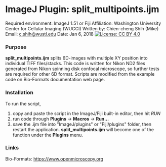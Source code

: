 # ImageJ Plugin: split_multipoints.ijm

Required environment: ImageJ 1.51 or Fiji 
Affiliation: Washington University Center for Cellular Imaging (WUCCI)
Written by: Chien-cheng Shih (Mike)
Email: c.shih@wustl.edu
Date: Jan 6, 2018
[![License: CC BY 4.0](https://img.shields.io/badge/License-CC%20BY%204.0-lightgrey.svg)](https://creativecommons.org/licenses/by/4.0/)


### Purpose
**split_multipoints.ijm** splits 6D-images with multiple XY position into individual TIFF files/stacks. This code is written for Nikon ND2 files generated from Nikon spinning disk confocal microscope, so further tests are required for other 6D format. Scripts are modified from the example code on Bio-Formats documentation web page.

### Installation
To run the script, 
1. copy and paste the script in the ImageJ/Fiji built-in editor, then hit *RUN*
2. run code through **Plugins** -> **Macros** -> **Run...**
3. save the .ijm file into "ImageJ/plugins" or "Fiji/plugins" folder, then restart the application. **split_multipoints.ijm** will become one of the function under the **Plugins** menu. 


### Links
Bio-Formats: https://www.openmicroscopy.org 




